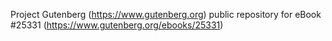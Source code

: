 Project Gutenberg (https://www.gutenberg.org) public repository for eBook #25331 (https://www.gutenberg.org/ebooks/25331)
